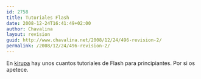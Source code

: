 ```yaml
---
id: 2758
title: Tutoriales Flash
date: 2008-12-24T16:41:49+02:00
author: Chavalina
layout: revision
guid: http://www.chavalina.net/2008/12/24/496-revision-2/
permalink: /2008/12/24/496-revision-2/
---
```

En <a href="http://www.kirupa.com/developer/actionscript/index.htm" target="_blank">kirupa</a> hay unos cuantos tutoriales de Flash para principiantes. Por si os apetece.